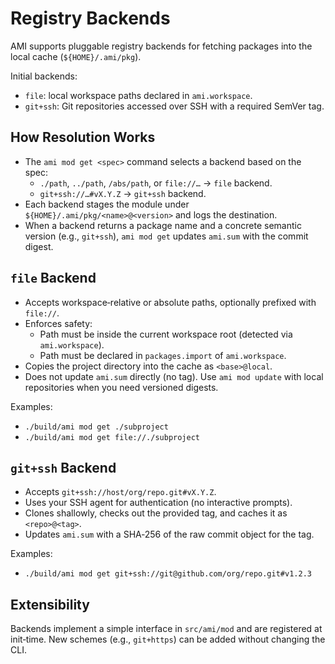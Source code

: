 # Registry Backends

AMI supports pluggable registry backends for fetching packages into the local cache (`${HOME}/.ami/pkg`).

Initial backends:

- `file`: local workspace paths declared in `ami.workspace`.
- `git+ssh`: Git repositories accessed over SSH with a required SemVer tag.

## How Resolution Works

- The `ami mod get <spec>` command selects a backend based on the spec:
  - `./path`, `../path`, `/abs/path`, or `file://…` → `file` backend.
  - `git+ssh://…#vX.Y.Z` → `git+ssh` backend.
- Each backend stages the module under `${HOME}/.ami/pkg/<name>@<version>` and logs the destination.
- When a backend returns a package name and a concrete semantic version (e.g., `git+ssh`), `ami mod get` 
  updates `ami.sum` with the commit digest.

## `file` Backend

- Accepts workspace‑relative or absolute paths, optionally prefixed with `file://`.
- Enforces safety:
  - Path must be inside the current workspace root (detected via `ami.workspace`).
  - Path must be declared in `packages.import` of `ami.workspace`.
- Copies the project directory into the cache as `<base>@local`.
- Does not update `ami.sum` directly (no tag). Use `ami mod update` with local repositories when you need versioned 
  digests.

Examples:
- `./build/ami mod get ./subproject`
- `./build/ami mod get file://./subproject`

## `git+ssh` Backend

- Accepts `git+ssh://host/org/repo.git#vX.Y.Z`.
- Uses your SSH agent for authentication (no interactive prompts).
- Clones shallowly, checks out the provided tag, and caches it as `<repo>@<tag>`.
- Updates `ami.sum` with a SHA‑256 of the raw commit object for the tag.

Examples:
- `./build/ami mod get git+ssh://git@github.com/org/repo.git#v1.2.3`

## Extensibility

Backends implement a simple interface in `src/ami/mod` and are registered at init‑time. New schemes (e.g., `git+https`)
can be added without changing the CLI.

